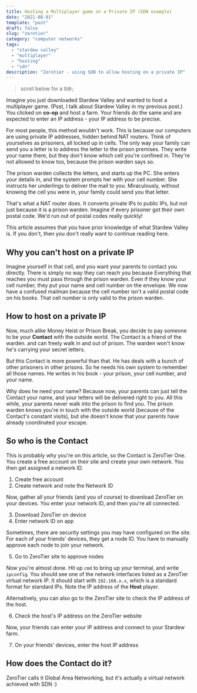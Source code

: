 ```yaml
---
title: Hosting a Multiplayer game on a Private IP (SDN example)
date: "2021-08-01"
template: "post"
draft: false
slug: "zerotier"
category: "computer networks"
tags:
  - "stardew valley"
  - "multiplayer"
  - "hosting"
  - "sdn"
description: "Zerotier - using SDN to allow hosting on a private IP"
---
```


> scroll below for a tldr;

Imagine you just downloaded Stardew Valley and wanted to host a multiplayer game. (Psst, I talk about Stardew Valley in my previous post.) You clicked on **co-op** and host a farm. Your friends do the same and are expected to enter an IP address - your IP address to be precise.

For most people, this method wouldn't work. This is because our computers are using private IP addresses, hidden behind NAT routers. Think of yourselves as prisoners, all locked up in cells. The only way your family can send you a letter is to address the letter to the prison premises. They write your name there, but they don't know which cell you're confined in. They're not allowed to know too, because the prison warden says so.

The prison warden collects the letters, and starts up the PC. She enters your details in, and the system prompts her with your cell number. She instructs her underlings to deliver the mail to you. Miraculously, without knowing the cell you were in, your family could send you that letter.

That's what a NAT router does. It converts private IPs to public IPs, but not just because it is a prison warden. Imagine if every prisoner got their own postal code. We'd run out of postal codes really quickly!

This article assumes that you have prior knowledge of what Stardew Valley is. If you don't, then you don't really want to continue reading here.

## Why you can't host on a private IP

Imagine yourself in that cell, and you want your parents to contact you directly. There is simply no way they can reach you because Everything that reaches you must pass through the prison warden. Even if they know your cell number, they put your name and cell number on the envelope. We now have a confused mailman because the cell number isn't a valid postal code on his books. That cell number is only valid to the prison warden.

## How to host on a private IP

Now, much alike Money Heist or Prison Break, you decide to pay someone to be your **Contact** with the outside world. The Contact is a friend of the warden. and can freely walk in and out of prison. The warden won't know he's carrying your secret letters.

But this Contact is more powerful than that. He has deals with a bunch of other prisoners in other prisons. So he needs his own system to remember all those names. He writes in his book - your prison, your cell number, and your name.

Why does he need your name? Because now, your parents can just tell the Contact your name, and your letters will be delivered right to you. All this while, your parents never walk into the prison to find you. The prison warden knows you're in touch with the outside world (because of the Contact's constant visits), but she doesn't know that your parents have already coordinated your escape.

## So who is the Contact

This is probably why you're on this article, so the Contact is ZeroTier One. You create a free account on their site and create your own network. You then get assigned a network ID.

1. Create free account
2. Create network and note the Network ID

Now, gather all your friends (and you of course) to download ZeroTier on your devices. You enter your network ID, and then you're all connected.

3. Download ZeroTier on device
4. Enter network ID on app

Sometimes, there are security settings you may have configured on the site. For each of your friends' devices, they get a node ID. You have to manually approve each node to join your network.

5. Go to ZeroTier site to approve nodes

Now you're almost done. Hit up `cmd` to bring up your terminal, and write `ipconfig`. You should see one of the network interfaces listed as a ZeroTier virtual network IP. It should start with `192.168.x.x`, which is a standard format for standard IPs. Note the IP address of the **Host** player.

Alternatively, you can also go to the ZeroTier site to check the IP address of the host.

6. Check the host's IP address on the ZeroTier website

Now, your friends can enter your IP address and connect to your Stardew farm.

7. On your friends' devices, enter the host IP address

## How does the Contact do it?

ZeroTier calls it Global Area Networking, but it's actually a virtual network achieved with SDN :)
